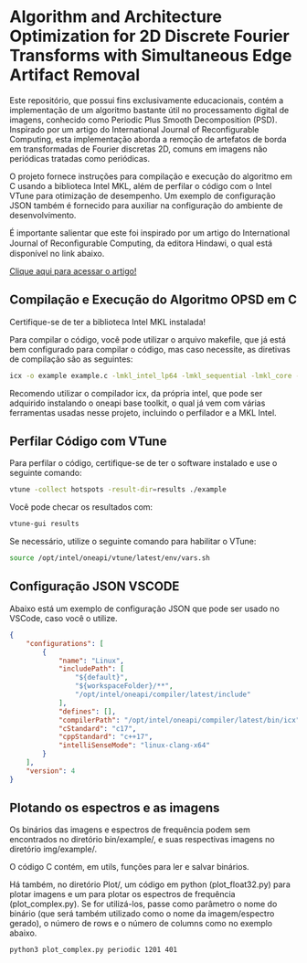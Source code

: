 # Algorithm and Architecture Optimization for 2D Discrete Fourier Transforms with Simultaneous Edge Artifact Removal

Este repositório, que possui fins exclusivamente educacionais, contém a implementação de um algoritmo bastante útil no processamento digital de imagens, conhecido como Periodic Plus Smooth Decomposition (PSD). Inspirado por um artigo do International Journal of Reconfigurable Computing, esta implementação aborda a remoção de artefatos de borda em transformadas de Fourier discretas 2D, comuns em imagens não periódicas tratadas como periódicas.

O projeto fornece instruções para compilação e execução do algoritmo em C usando a biblioteca Intel MKL, além de perfilar o código com o Intel VTune para otimização de desempenho. Um exemplo de configuração JSON também é fornecido para auxiliar na configuração do ambiente de desenvolvimento.

É importante salientar que este foi inspirado por um artigo do International Journal of Reconﬁgurable Computing, da editora Hindawi, o qual está disponível no link abaixo.

[Clique aqui para acessar o artigo!](https://onlinelibrary.wiley.com/doi/10.1155/2018/1403181)

## Compilação e Execução do Algoritmo OPSD em C

Certifique-se de ter a biblioteca Intel MKL instalada!

Para compilar o código, você pode utilizar o arquivo makefile, que já está bem configurado para compilar o código, mas caso necessite, as diretivas de compilação são as seguintes:

```bash
icx -o example example.c -lmkl_intel_lp64 -lmkl_sequential -lmkl_core -lpthread -lm -ldl -qopenmp
```

Recomendo utilizar o compilador icx, da própria intel, que pode ser adquirido instalando o oneapi base toolkit, o qual já vem com várias ferramentas usadas nesse projeto, incluindo o perfilador e a MKL Intel.

## Perfilar Código com VTune

Para perfilar o código, certifique-se de ter o software instalado e use o seguinte comando:

```bash
vtune -collect hotspots -result-dir=results ./example
```

Você pode checar os resultados com:

```bash
vtune-gui results
```

Se necessário, utilize o seguinte comando para habilitar o VTune:

```bash
source /opt/intel/oneapi/vtune/latest/env/vars.sh
```

## Configuração JSON VSCODE

Abaixo está um exemplo de configuração JSON que pode ser usado no VSCode, caso você o utilize.

```json
{
    "configurations": [
        {
            "name": "Linux",
            "includePath": [
                "${default}",
                "${workspaceFolder}/**",
                "/opt/intel/oneapi/compiler/latest/include"
            ],
            "defines": [],
            "compilerPath": "/opt/intel/oneapi/compiler/latest/bin/icx",
            "cStandard": "c17",
            "cppStandard": "c++17",
            "intelliSenseMode": "linux-clang-x64"
        }
    ],
    "version": 4
}
```

## Plotando os espectros e as imagens

Os binários das imagens e espectros de frequência podem sem encontrados no diretório bin/example/, e suas respectivas imagens no diretório img/example/.

O código C contém, em utils, funções para ler e salvar binários.

Há também, no diretório Plot/, um código em python (plot_float32.py) para plotar imagens e um para plotar os espectros de frequência (plot_complex.py). Se for utilizá-los, passe como parâmetro o nome do binário (que será também utilizado como o nome da imagem/espectro gerado), o número de rows e o número de columns como no exemplo abaixo.

```bash
python3 plot_complex.py periodic 1201 401
```